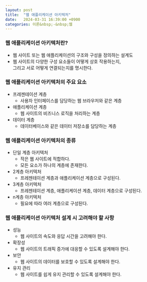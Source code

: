 ```yaml
---
layout: post
title:  "웹 애플리케이션 아키텍처"
date:   2024-03-31 16:39:00 +0900
categories: 이론&nbsp;-&nbsp;웹
---
```


### 웹 애플리케이션 아키텍처란?

- 웹 사이트 또는 웹 애플리케이션의 구조와 구성을 정의하는 설계도
- 웹 사이트의 다양한 구성 요소들이 어떻게 상호 작용하는지,  
그리고 서로 어떻게 연결되는지를 명시한다.

### 웹 애플리케이션 아키텍처의 주요 요소

- 프레젠테이션 계층
    - 사용자 인터페이스를 담당하는 웹 브라우저와 같은 계층
- 애플리케이션 계층
    - 웹 사이트의 비즈니스 로직을 처리하는 계층
- 데이터 계층
    - 데이터베이스와 같은 데이터 저장소를 담당하는 계층

### 웹 애플리케이션 아키텍처의 종류

- 단일 계층 아키텍처
    - 작은 웹 사이트에 적합하다.
    - 모든 요소가 하나의 계층에 존재한다.
- 2계층 아키텍처
    - 프레젠테이션 계층과 애플리케이션 계층으로 구성된다.
- 3계층 아키텍처
    - 프레젠테이션 계층, 애플리케이션 계층, 데이터 계층으로 구성된다.
- n계층 아키텍처
    - 필요에 따라 여러 계층으로 구성된다.

### 웹 애플리케이션 아키텍처 설계 시 고려해야 할 사항

- 성능
    - 웹 사이트의 속도와 응답 시간을 고려해야 한다.
- 확장성
    - 웹 사이트의 트래픽 증가에 대응할 수 있도록 설계해야 한다.
- 보안
    - 웹 사이트의 데이터를 보호할 수 있도록 설계해야 한다.
- 유지 관리
    - 웹 사이트를 쉽게 유지 관리할 수 있도록 설계해야 한다.